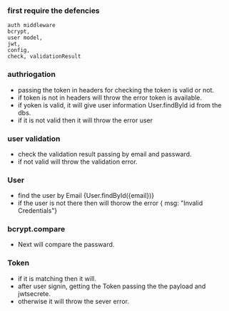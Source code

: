 <!-- user authrigation  -->
### first require the defencies 
    auth middleware
    bcrypt,
    user model,
    jwt,
    config,
    check, validationResult

### authriogation 
<!-- router.get -->

* passing the token in headers for checking the token is valid or not.
* if token is not in headers will throw the error token is available. 
* if yoken is valid, it will give user information User.findById id from the dbs.
* if it is not valid then it will throw the error user  <!-- msg: 'Token is invalid'  -->


<!-- user login  -->

### user validation 
* check the validation result passing by email and passward.
* if not valid will throw the validation error.

### User 
* find the user by Email {User.findById({email})}
* if the user is not there then will thorow the error { msg: "Invalid Credentials"}

### bcrypt.compare
* Next will compare the passward. 
### Token 
* if it is matching then it will. 
* after user signin, getting the Token passing the the payload and jwtsecrete.
* otherwise it will throw the sever error.











